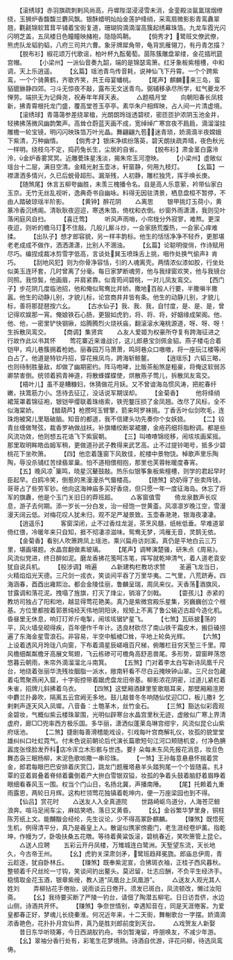 <!-- { "loadSidebar": true } -->
　　【滚绣球】赤羽旗疏刺剌风尚高，丹墀陛湿浸浸雪未消，金銮殿淡氤氲瑞烟缭绕，玉狮炉香馥馥兰麝风飘。银酥蜡明灿灿金莲护绛绡，采鸾扇微影影青鸾纛翠翘，氍毹锦软茸茸平铺着宝街复道，珊瑚钩滴滴溜高簇起绣幕珠箔。九龙车霞光闪闪明芝盖，五凤楼日色瞳瞳映赭袍，隐隐鸣鞘。
　　【倘秀才】鹭班文僚武僚，熊虎队龙韬豹韬，八府三司共六曹。象牙牌犀角带，龟背凯雁翎刀，有丹青怎描？
　　【脱布衫】椒花颂万代歌谣，柏叶杯九酝葡萄。茵陈簇雕盘翠缕，金花插玳筵宫帽。
　　【小梁州】一派仙音奏九韶，端的是锦瑟鸾箫。红牙象板紫檀槽，中和调，天上乐逍遥。
　　【幺篇】瑶池青鸟传音耗，说神仙飞下丹霄。一个个跨紫鸾，一个个骑黄鹤，齐歌齐笑，共王母宴蟠桃。
　　【尾声】麒麟来三岛，蛮貊貔貅静四郊。刁斗无惊夜不敲，露布无文送青鸟。弼辅移承尽所学，虹气夔龙不惮劳。端拱无为记舜尧，祝寿年年拜天表。
　　△题梧月堂
　　向朝阳春长凤枝新，拂青霄根托龙门盛，覆高堂苍玉亭亭。素华朱户相辉映，占人间一片清虚境。
　　【滚绣球】青蔼蔼参差绕翠楹，光朗朗玲珑透碧棂，密匝匝护浓阴玉池金井，轻拂拂荡微风幽韵繁声。高耸仓蔚蓝天画不成，宽绰绰广寒宫夜不扃扃，滴溜溜挂雕檐一轮宝镜，明闪闪映珠箔万叶光晶。舞翩翩九苞迷青琐，娇滴滴半夜嫦娥下紫清，万种幽情。
　　【倘秀才】银床净缤纷落英，碧天朗扶疏弄晴，夜色秋光一样明。绕枝乌不定，捣药兔长生，尘居的自省。
　　【脱布衫】肃金茎白露泠泠，金炉香雾冥冥。近雕甍珠星浅淡，揭朱帘玉河澄映。
　　【小梁州】虚敞似瑶台十二层，满目空清。金精光射玉壶冰，轩窗静，何用九枝灯。
　　【幺篇】一襟潇洒多情兴，久已后蜕骨超形。漏渐残，人初静，雕栏独凭，挥手唤长庚。
　　【随煞尾】休言五柳夸幽胜，未羡三槐播令名。自是高人乐意萦，衿带仙家白玉京。无竹无丝乱视听，逸典奇书自幽咏。料得无因驻清景，栖息盘桓不暂停，不由人踏破琼瑶半阶影。
　　【黄钟】醉花阴
　　△离思
　　银甲挑灯玉荷小，黄篆冷香沉绣阁。清耿耿夜迢迢，寒透朱箔，倚枕和衣倒。纱窗外雨潇潇，我则见叶落闲庭风自扫。
　　【喜迁莺】
　　听风声雨哨，小帘栊分外寂寥，难熬。更深夜迢，则听的檐马玎不住敲。几般儿厮斗炒，一会家肠荒腹热，一会家心痒难揉。
　　【出队子】想才郎容貌，另一样丰韵标。他生的恬恬净净不轻乔，更那堪老老成成不做作，洒洒潇潇，比别人不溷浊。
　　【幺篇】论聪明俊俏，作诗赋用尽巧。编捏成裁冰剪雪字低高，言谈处巽玉喷珠舌上挑，咽作处换气偷声礻肯巧。
　　【刮地风犯】则为你骨净容恬，引的人魂离壳。两情浓似漆如胶，行坐处似美玉连环套，几时曾离了分毫。每日家梦断魂劳，他与我绿窗欢笑，他与我镜台同照。我惊鬓，他画眉，并肩紧靠。似青筠间碧桃，一对儿凤友鸾交。
　　【西门子】步花阴几度临池招，他和俺似鸳鸯比并娇。撒地百般人行要，半撒嗔半撒嚣。他生的动静儿别，才貌儿标，论宫商井井皆有条。他生的动静儿别，才貌儿标，善将那琵琶按六幺。
　　【古水仙子】我、我、我，自忖度，是、是、是，曾记得欢娱那一宵。俺娘铁石心肠，更狠如虎豹，将、将、将，好姻缘成架阁。他、他、他，一密里铲快钢锹，焰腾腾烈火烧袄庙，翻滚滚水淹桃源道，呀、呀、呀！生拆散凤鸾交。
　　【商调】集贤宾
　　△友人爱姬为权豪所夺复有跨海征进之行故作此以书其怀
　　莺花寨近来谁战讨，这儿郎悬宝剑佩金貂。燕子楼屯合着铠甲，鸡儿巷簇拥着枪她。丽春园万马萧萧，鸣珂巷众口嗷嗷，将一座玩江楼等闲白占了。他道是特钦丹招，穿花掖凤鸟，跨海斩鲸鳌。
　　【逍瑶乐】六韬三略，也则待制胜量敌，却做了幽期密约。阵马咆哮，比贩茶船煞是粗豪，将俺这软弱苏卿禁害倒。统领着鸦青神道，将散蜂媒蝶使，烘散燕子莺儿，拆散凤友鸾交。
　　【梧叶儿】虽不是糟糠妇，休猜做花月妖。又不曾谙海岛惯风涛，把舵春纤嫩，扶篙筋力小。恁待去征辽，没话说军期误却。
　　【金菊香】
　　他将绛绡裙笼罩着锦征袍，银铠甲缨联着珠络索，铁兜鍪压损了金凤翘。改尽了风标，全不似海棠娇。
　　【醋葫芦】枪攒呵玉臂擎，箭来呵罗袜挑。丁香舌叶似剑吹毛，连珠炮被窝儿里聒破脑。知音的都道，我不信建头功先奏你个女妖娆。
　　【二】铰青丝缠做弩弦，裁香罗衲做战袄。补旗幡绞断翠裙腰，金疮药细将脂粉调。都是些风流功效，他则想五花诰飞下紫宸朝。
　　【三】叫喳喳锦缆移，闹垓垓画桨摇。那里取明眸皓齿姆军稍，更做道孙武子教得来武艺高。止不过提铃喝号，抵多少碧桃花下坐吹箫。
　　【四】他恋着篷窗下风致佳，舵楼中景物饶。棹歌声里乐陶陶，辱没杀铺红苦绿翡翠巢。怕不道相偎相抱，那里也芙蓉帐暖度春宵。
　　【五】晚风凉篥鸣，晓星沉鼙鼓敲。热乐似银筝象板紫檀槽，则学的君起早时臣起早。白鸥冷笑，倒惹的黑漫漫杀气蜃楼高。
　　【随煞】奶奶得了些卖阵钱，哥哥占了些劳军钞。他向这海神庙多买好香烧，但只愿一年一度征海岛。休忘了将军的旗纛，他是个玉门关旧日的莽班超。
　　△客窗值雪
　　倚龙泉数声长叹息，游子去何期。添一岁长一分白发，治一经饱一世黄齑。风凛凛岁晚江空，雪漫漫天阔云低。对梅花叹人犹未归，观不足严凝景致。玉壶春滟滟，银海夜凄凄。
　　【逍遥乐】
　　客窗深闭，止不过香炷龙涎，茶烹风髓，纸帐低垂。早难道翠倚红偎，冷暖年来只自知，捱不彻凄凉滋味。鸳鸯无梦，鸿雁无音，灵鹊无依。
　　【金菊香】看别人吹箫跨凤上瑶池，乘兴扁舟访剡溪。真仍是平地白云三万里，堪画堪题。水晶宫翻做素玻璃。
　　【尾声】调琴演楚骚，研朱点《周易》。风流似党进，终日醉如泥。磨龙香拂花笺呵冻笔，挥写就乾坤清气，着人道老袁安犹自说兵机。
　　【般涉调】哨遍
　　△新建构栏教坊求赞
　　圣遍飞龙当日，火精焰焰光天德。三尺剑一戎衣，笑谈间平吞了万里华夷。二气里，八荒跻寿。四海涵春，酉酉出雍熙治。都会金陵佳丽，鲁麟呈瑞，周凤来仪。天香荡酒旗风，甘露调和落花泥。拽塌了旌旗，打灭了烽尘，销溶了剑戟。
　　【耍孩儿】赤紧的教坊司独占了阳和地，越显得莺花艳美。真乃是紫微宫殿乐星集，另巍巍创立个根基。方位里都按着郭景纯经天伟地阴阳诀，规矩上不离了鲁公输迈古超今造化机。昏昼里无休息，响玎玎斧斤电掣，闹垓垓锯铲星飞。
　　【七煞】瓦砾披荡的平，风火墙垒砌得疾，百年便作千年计。选良材砍尽了南山铁干霜皮木，搬巨磉捞遍了东海金星雪浪石。非容易，半空中觚棱□耸，平地上轮奂光辉。
　　【六煞】上设着透风月玲珑八向窗，下布着滴星辰嵯峨百尺梯，俯雕栏目穷天堑三千里。障风檐细粼粼檐牙高展文鸳翅，飞云栋碜可可檐角高舒恶兽尾。多形势，碧窗畔荡悠悠暮云朝雨，朱帘外滴溜溜北斗南箕。
　　【五煞】门对着李太白写新诗凤凰千尺台，地绕着张丽华洗残妆胭脂一派水，敞南轩看不尽白云掩映钟山翠。三尺台包藏着屯莺聚燕闲入窟，十字街控带着踞虎盘龙旧帝基。柳影浓花阴密，过道儿紧栏着朱雀，招牌儿斜拂着乌衣。
　　【四煞】这壁厢酒肆里笙歌聒耳来，那壁厢厢渲房中麝兰扑鼻吹，隔离五云宫阙无多地。鼓儿敲普冬冬响随仙仗迎□□，板儿撒礻乞剌剌声逐天风入凤墀。八音备：土匏革木，丝竹金石。
　　【三煞】豁达似彩霞观金碧妆，气概似紫云楼珠翠围，光明似辟寒台水晶宫里秋无迹，虚敞似广寒上界清虚府，廊□□兜率西方极乐国。多华丽，潇洒似蓬莱岛琳宫绀宇，风流似昆仑山紫府瑶池。
　　【二煞】捷剧每善滑稽能戏设，引戏每叶宫商解礼仪，妆孤的貌堂堂雄纠纠口吐虹霓气。付末色说前朝论后代演长篇歌短句江河口颊随机变，付净色腆嚣庞张怪脸发乔科店冷诨立木形骸与世违。要扌朵每未东风先报花消息，妆旦色舞态袅三眠杨柳，末泥色歌啖撒一串珍珠。
　　【一煞】王孙每意悬悬怀揣着赏金，郎君每眼巴巴安排着庆赏囗，跳龙门题雁塔悬羊头踏狗尾一个个皆随喜。扎礻覃的亚着肩叠着脊倾着囊倒着产大拚白雪银双镒，妆孤的争着头鼓着脑舒着眉睁着眼细看春风玉一围。权当个门山日，名扬北冀，声播南陲。
　　【尾】托赖着九重雨露恩，两轮日月辉。这构栏领莺花独镇着乾坤内，便一万座梁园也到不得。
　　【仙吕】赏花时
　　△送友人入全真道院
　　世路崎岖鸟道分，人海苍茫鲸浪奔。喧马足闹车尘，麻姑笑哂，落日又黄昏。
　　【幺】金谷繁华梦里身，铜柱陈芳纸上文。能黼黻会经纶，先生议论，少不得高冢卧麒麟。
　　【赚煞】既悟死生机，例得清平分，真乃是羲皇上人。散诞似携家傍鹿门，老生涯经卷炉薰。指乾坤，作幔为ブ，卧吸扶桑五花暾。等待着黄粱饭滚，碧桃春近，笑吹箫管上昆仑。
　　△送人应聘
　　五彩云开丹凤楼，万雉城连白鹭洲。天堑望东流，天长地久，今古帝王州。
　　【幺】虎豹关深肃剑矛，鹭班趋拜冕旒。郎庙总伊周，青云趁逐，犹自卧林丘。
　　【赚煞】既奉紫泥宣，合拂斑衣袖，正桂子西风暮秋。整顿着千尺丝纶一寸钩，笑谈间钓出鳌头。莫迟留，壮志应酬，不负平生经济手。稳情取金花玉酒，银章紫绶，教人道“凤凰台上凤凰游”。
　　△送友人观光其人姓刘
　　弄柳拈花手倦抬，说雨谈云日倦开。须发已斑白，凤流顿改，懒过汝阳斋。
　　【幺】我待要买断了严陵一钓台，请佃了陶潜五柳宅。日日访吾侪，水边山侧，诗酒共开怀。
　　【赚煞】争奈世情别，幸遇知音在，同是天涯倦客。为爱皇都春正好，梦魂儿长绕秦淮。何况近年来，十二天街，舞榭歌台一字摆。娇滴滴浓香艳色，花扑扑月宫仙界，真乃是胜刘郎前度到天台。
　　△戏贺友人新娶
　　昔日东华听晓筹，今日西湖舣钓舟。书剑暂淹留，呼朋唤友，不减少年游。
　　【幺】翠袖分香行处有，彩笔生花梦境熟。诗酒自优游，评花问柳，待选凤鸾俦。
